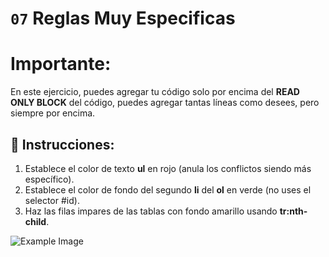 # `07` Reglas Muy Especificas

# **Importante:**

En este ejercicio, puedes agregar tu código solo por encima del **READ ONLY BLOCK** del código, puedes agregar tantas líneas como desees, pero siempre por encima.

## 📝 Instrucciones:


1. Establece el color de texto **ul** en rojo (anula los conflictos siendo más específico).
2. Establece el color de fondo del segundo **li** del **ol** en verde (no uses el selector #id).
3. Haz las filas impares de las tablas con fondo amarillo usando **tr:nth-child**.


![Example Image](https://github.com/4GeeksAcademy/css-tutorial-exercises-course/blob/master/.learn/assets/07-1.png?raw=true)



